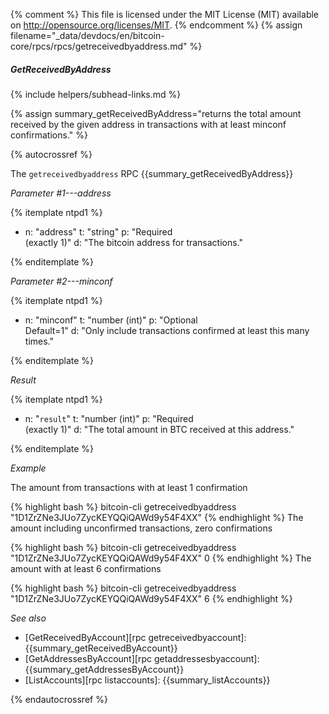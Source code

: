 {% comment %}
This file is licensed under the MIT License (MIT) available on
http://opensource.org/licenses/MIT.
{% endcomment %}
{% assign filename="_data/devdocs/en/bitcoin-core/rpcs/rpcs/getreceivedbyaddress.md" %}

##### GetReceivedByAddress
{% include helpers/subhead-links.md %}

{% assign summary_getReceivedByAddress="returns the total amount received by the given address in transactions with at least minconf confirmations." %}

{% autocrossref %}

The `getreceivedbyaddress` RPC {{summary_getReceivedByAddress}}

*Parameter #1---address*

{% itemplate ntpd1 %}
- n: "address"
  t: "string"
  p: "Required<br>(exactly 1)"
  d: "The bitcoin address for transactions."

{% enditemplate %}

*Parameter #2---minconf*

{% itemplate ntpd1 %}
- n: "minconf"
  t: "number (int)"
  p: "Optional<br>Default=1"
  d: "Only include transactions confirmed at least this many times."

{% enditemplate %}

*Result*

{% itemplate ntpd1 %}
- n: "`result`"
  t: "number (int)"
  p: "Required<br>(exactly 1)"
  d: "The total amount in BTC received at this address."

{% enditemplate %}

*Example*

The amount from transactions with at least 1 confirmation

{% highlight bash %}
bitcoin-cli getreceivedbyaddress "1D1ZrZNe3JUo7ZycKEYQQiQAWd9y54F4XX"
{% endhighlight %}
The amount including unconfirmed transactions, zero confirmations

{% highlight bash %}
bitcoin-cli getreceivedbyaddress "1D1ZrZNe3JUo7ZycKEYQQiQAWd9y54F4XX" 0
{% endhighlight %}
The amount with at least 6 confirmations

{% highlight bash %}
bitcoin-cli getreceivedbyaddress "1D1ZrZNe3JUo7ZycKEYQQiQAWd9y54F4XX" 6
{% endhighlight %}

*See also*

* [GetReceivedByAccount][rpc getreceivedbyaccount]: {{summary_getReceivedByAccount}}
* [GetAddressesByAccount][rpc getaddressesbyaccount]: {{summary_getAddressesByAccount}}
* [ListAccounts][rpc listaccounts]: {{summary_listAccounts}}

{% endautocrossref %}
